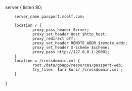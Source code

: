 server {
        listen 80;

        server_name passport.mcelf.com;

        location / {
                proxy_pass_header Server;
                proxy_set_header Host $http_host;
                proxy_redirect off;
                proxy_set_header REMOTE_ADDR $remote_addr;
                proxy_set_header X-Scheme $scheme;
                proxy_pass http://127.0.0.1:20001;
        }
        location = /crossdomain.xml {
                root /data/goapp/resources/passport-web;
                try_files  $uri $uri/ /crossdomain.xml ;          
        }

}